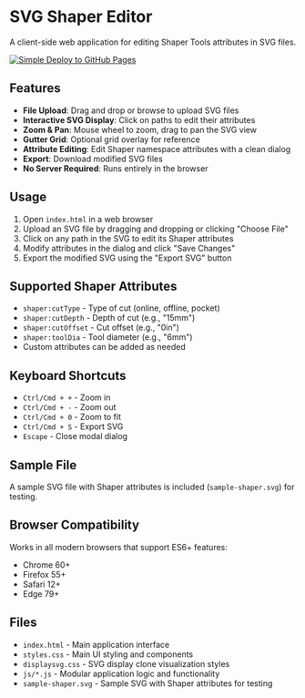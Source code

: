 # SVG Shaper Editor

A client-side web application for editing Shaper Tools attributes in SVG files.

[![Simple Deploy to GitHub Pages](https://github.com/barn53/DTune/actions/workflows/simple-deploy.yml/badge.svg?branch=release)](https://github.com/barn53/DTune/actions/workflows/simple-deploy.yml)

## Features

- **File Upload**: Drag and drop or browse to upload SVG files
- **Interactive SVG Display**: Click on paths to edit their attributes
- **Zoom & Pan**: Mouse wheel to zoom, drag to pan the SVG view
- **Gutter Grid**: Optional grid overlay for reference
- **Attribute Editing**: Edit Shaper namespace attributes with a clean dialog
- **Export**: Download modified SVG files
- **No Server Required**: Runs entirely in the browser

## Usage

1. Open `index.html` in a web browser
2. Upload an SVG file by dragging and dropping or clicking "Choose File"
3. Click on any path in the SVG to edit its Shaper attributes
4. Modify attributes in the dialog and click "Save Changes"
5. Export the modified SVG using the "Export SVG" button

## Supported Shaper Attributes

- `shaper:cutType` - Type of cut (online, offline, pocket)
- `shaper:cutDepth` - Depth of cut (e.g., "15mm")
- `shaper:cutOffset` - Cut offset (e.g., "0in")
- `shaper:toolDia` - Tool diameter (e.g., "6mm")
- Custom attributes can be added as needed

## Keyboard Shortcuts

- `Ctrl/Cmd + +` - Zoom in
- `Ctrl/Cmd + -` - Zoom out
- `Ctrl/Cmd + 0` - Zoom to fit
- `Ctrl/Cmd + S` - Export SVG
- `Escape` - Close modal dialog

## Sample File

A sample SVG file with Shaper attributes is included (`sample-shaper.svg`) for testing.

## Browser Compatibility

Works in all modern browsers that support ES6+ features:
- Chrome 60+
- Firefox 55+
- Safari 12+
- Edge 79+

## Files

- `index.html` - Main application interface
- `styles.css` - Main UI styling and components
- `displaysvg.css` - SVG display clone visualization styles
- `js/*.js` - Modular application logic and functionality
- `sample-shaper.svg` - Sample SVG with Shaper attributes for testing